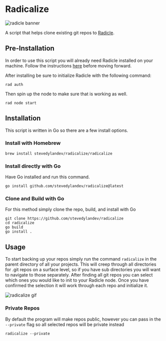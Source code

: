 # Radicalize

![radicle banner](https://dweb.mypinata.cloud/ipfs/QmUFwBiweWHtGBxftQ7xNpiS5xSBHJyZJgsHXXGRy2qyLH)

A script that helps clone existing git repos to [Radicle](https://radicle.xyz).

## Pre-Installation

In order to use this script you will already need Radicle installed on your machine. Follow the instructions [here](https://radicle.xyz/#get-started) before moving forward.

After installing be sure to initialize Radicle with the following command:

```
rad auth
```

Then spin up the node to make sure that is working as well.

```
rad node start
```

## Installation

This script is written in Go so there are a few install options.

### Install with Homebrew
```
brew install stevedylandev/radicalize/radicalize
```

### Install directly with Go
Have Go installed and run this command.
```
go install github.com/stevedylandev/radicalize@latest
```

### Clone and Build with Go
For this method simply clone the repo, build, and install with Go
```
git clone https://github.com/stevedylandev/radicalize
cd radicalize
go build
go install .
```

## Usage

To start backing up your repos simply run the command `radicalize` in the parent directory of all your projects. This will creep through all directories for .git repos on a surface level, so if you have sub directories you will want to navigate to those separately. After finding all git repos you can select which ones you would like to init to your Radicle node. Once you have confirmed the selection it will work through each repo and initialize it.

![radicalize gif](https://dweb.mypinata.cloud/ipfs/QmXog19G7QvqHQUMH4R6aCaq8J9qfKAU9ethr51PUjtKjM?filename=image.gif)

### Private Repos

By default the program will make repos public, however you can pass in the `--private` flag so all selected repos will be private instead

```
radicalize --private
```
